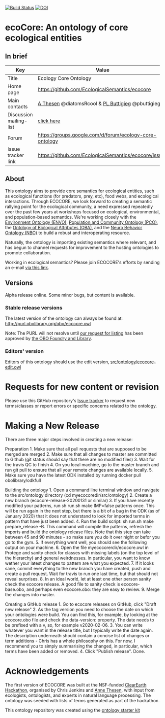 [![Build Status](https://travis-ci.org/EcologicalSemantics/ecocore.svg?branch=master)](https://travis-ci.org/EcologicalSemantics/ecocore)
[![DOI](https://zenodo.org/badge/DOI/10.5281/zenodo.846451.svg)](https://zenodo.org/record/846451)

# ecoCore: An ontology of core ecological entities
## In brief


Key|Value
---|---
Title | Ecology Core Ontology
Home page | https://github.com/EcologicalSemantics/ecocore 
Main contacts | [A Thesen](http://orcid.org/0000-0002-2908-3327) @diatomsRcool & [PL Buttigieg](http://orcid.org/0000-0002-4366-3088) @pbuttigieg
Discussion mailing-list | [click here](mailto:ecology-core-ontology@googlegroups.com)
Forum | https://groups.google.com/d/forum/ecology-core-ontology 
Issue tracker link | https://github.com/EcologicalSemantics/ecocore/issues 
 
## About
This ontology aims to provide core semantics for ecological entities, such as ecological functions (for predators, prey, etc), food webs, and ecological interactions. Through ECOCORE, we look forward to creating a semantic rallying point for the ecological community, a need expressed repeatedly over the past few years at workshops focused on ecological, environmental, and population-based semantics.  We're working closely with the [Environment Ontology (ENVO)](http://www.obofoundry.org/ontology/envo.html), [Population and Community Ontology (PCO)](http://www.obofoundry.org/ontology/pco.html), the [Ontology of Biological Attributes (OBA)](www.obofoundry.org/ontology/oba.html), and the [Neuro Behavior Ontology (NBO)](http://www.obofoundry.org/ontology/nbo.html) to build a robust and interoperating resource. 

Naturally, the ontology is importing existing semantics where relevant, and has begun to channel requests for improvement to the hosting ontologies to promote collaboration.

Working in ecological semantics? Please join ECOCORE's efforts by sending an e-mail [via this link](mailto:ecology-core-ontology@googlegroups.com). 


## Versions

Alpha release online. Some minor bugs, but content is available.

### Stable release versions

The latest version of the ontology can always be found at:
http://purl.obolibrary.org/obo/ecocore.owl

Note: The PURL will not resolve until [our request for listing](https://groups.google.com/forum/#!topic/obo-discuss/uG1ETKYPfDA) has been approved by [the OBO Foundry and Library](obofoundry.org).


### Editors' version

Editors of this ontology should use the edit version, [src/ontology/ecocore-edit.owl](src/ontology/ecocore-edit.owl)

# Requests for new content or revision

Please use this GitHub repository's [Issue tracker](https://github.com/EcologicalSemantics/an-ontology-of-core-ecological-entities/issues) to request new terms/classes or report errors or specific concerns related to the ontology.

# Making a New Release
There are three major steps involved in creating a new release:

Preparation 1. Make sure that all pull requests that are supposed to be merged are merged 2. Make sure that all changes to master are committed to Github (git status should say that there are no modified files) 3. Wait for the travis QC to finish 4. On you local machine, go to the master branch and run git pull to ensure that all your remote changes are available locally. 5. Make sure you have the latest ODK installed by running docker pull obolibrary/odkfull

Building the ontology 1. Open a command line terminal window and navigate to the src/ontology directory (cd myecocoredir/src/ontology) 2. Create a new branch (ecocore-release-20200131 or similar) 3. If you have recently modified your patterns, run sh run.sh make IMP=false patterns once. This will be run again in the next step, but there is a bit of a bug in the ODK (as of January 2020) that it does not understand to look for imported terms in pattern that have just been added. 4. Run the build script: sh run.sh make prepare_release -B. This command will compile the patterns, refresh the imports and build the ontology release files. Note that this step can take between 45 and 90 minutes - so make sure you do it over night or befor you go to the gym. 5. If everything went well, you should see the following output on your machine. 6. Open the file myecocorerdir/ecocore.owl in Protege and sanity check for classes with missing labels (on the top level of the hierarchy) and general weirdnesses. In particular, you want to know wether your latest changes to pattern are what you expected. 7. If it looks sane, commit everything to the new branch you have created, push and create a pull request. Wait for travis to run one last time, but that should not reveal surprises. 8. In an ideal world, let at least one other person sanity check the ecocore release. A good file to sanity check is ecocore-base.obo, and perhaps even ecocore.obo: they are easy to review. 9. Merge the changes into master.

Creating a GitHub release 1. Go to ecocore releases on GitHub, click "Draft new release" 2. As the tag version you need to choose the date on which your ontologies were build. You can find this, for example, by looking at the ecocore.obo file and check the data-version: property. The date needs to be prefixed with a v, so, for example v2020-02-06. 3. You can write whatever you want in the release title, but I typically write the date again. The description underneath should contain a concise list of changes or term additions - Chris has a whole philosophy on this. For now, I recommend you to simply summarising the changed, in particular, which terms have been added or removed. 4. Click "Publish release". Done.

# Acknowledgements

The first version of ECOCORE was built at the NSF-funded [ClearEarth Hackathon](http://instaar.colorado.edu/~jenkinsc/postings/BioHackathon/), organised by Chris Jenkins and [Anne Thesen](http://orcid.org/0000-0002-2908-3327), with input from ecologists, ontologists, and experts in natural language processing. The ontology was seeded with lists of terms generated as part of the hackathon.

This ontology repository was created using the [ontology starter kit](https://github.com/INCATools/ontology-starter-kit)
